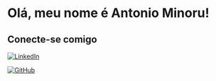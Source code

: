 
# Olá, meu nome é Antonio Minoru!

## Conecte-se comigo

[![LinkedIn](https://img.shields.io/badge/-LinkedIn-FFF?style=for-the-badge&logo=linkedin&logoColor=30A3DC)](https://www.linkedin.com/in/antonio-minoru-okawa-pereira-da-silva-67ba82198/)

[![GitHub](https://img.shields.io/badge/Git-000?style=for-the-badge&logo=git&logoColor=0)](https://github.com/antoniominoru)

